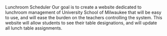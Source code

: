 Lunchroom Scheduler
Our goal is to create a website dedicated to lunchroom management of University School of Milwaukee that will be easy to use, and will ease the burden on the teachers controlling the system. This website will allow students to see their table designations, and will update all lunch table assignments.
